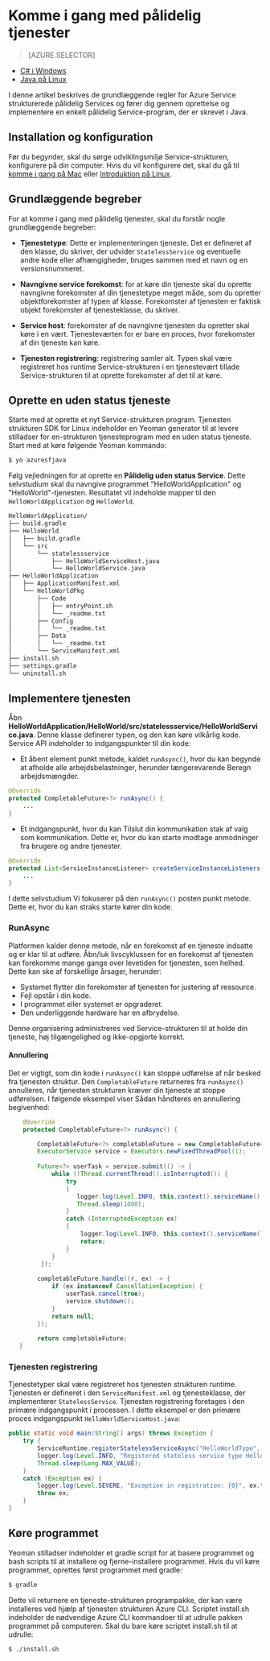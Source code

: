<properties
   pageTitle="Komme i gang med pålidelig Services | Microsoft Azure"
   description="Introduktion til oprettelse af et Microsoft Azure Service strukturen program med uden status og med høj sikkerhed."
   services="service-fabric"
   documentationCenter=".net"
   authors="vturecek"
   manager="timlt"
   editor=""/>

<tags
   ms.service="service-fabric"
   ms.devlang="java"
   ms.topic="article"
   ms.tgt_pltfrm="na"
   ms.workload="na"
   ms.date="09/26/2016"
   ms.author="vturecek"/>

# <a name="get-started-with-reliable-services"></a>Komme i gang med pålidelig tjenester

> [AZURE.SELECTOR]
- [C# i Windows](service-fabric-reliable-services-quick-start.md)
- [Java på Linux](service-fabric-reliable-services-quick-start-java.md)

I denne artikel beskrives de grundlæggende regler for Azure Service strukturerede pålidelig Services og fører dig gennem oprettelse og implementere en enkelt pålidelig Service-program, der er skrevet i Java.

## <a name="installation-and-setup"></a>Installation og konfiguration
Før du begynder, skal du sørge udviklingsmiljø Service-strukturen, konfigurere på din computer.
Hvis du vil konfigurere det, skal du gå til [komme i gang på Mac](service-fabric-get-started-mac.md) eller [Introduktion på Linux](service-fabric-get-started-linux.md).

## <a name="basic-concepts"></a>Grundlæggende begreber
For at komme i gang med pålidelig tjenester, skal du forstår nogle grundlæggende begreber:

 - **Tjenestetype**: Dette er implementeringen tjeneste. Det er defineret af den klasse, du skriver, der udvider `StatelessService` og eventuelle andre kode eller afhængigheder, bruges sammen med et navn og en versionsnummeret.

 - **Navngivne service forekomst**: for at køre din tjeneste skal du oprette navngivne forekomster af din tjenestetype meget måde, som du opretter objektforekomster af typen af klasse. Forekomster af tjenesten er faktisk objekt forekomster af tjenesteklasse, du skriver. 

 - **Service host**: forekomster af de navngivne tjenesten du opretter skal køre i en vært. Tjenesteværten for er bare en proces, hvor forekomster af din tjeneste kan køre.

 - **Tjenesten registrering**: registrering samler alt. Typen skal være registreret hos runtime Service-strukturen i en tjenestevært tillade Service-strukturen til at oprette forekomster af det til at køre.  

## <a name="create-a-stateless-service"></a>Oprette en uden status tjeneste

Starte med at oprette et nyt Service-strukturen program. Tjenesten strukturen SDK for Linux indeholder en Yeoman generator til at levere stilladser for en-strukturen tjenesteprogram med en uden status tjeneste. Start med at køre følgende Yeoman kommando:

```bash
$ yo azuresfjava
```

Følg vejledningen for at oprette en **Pålidelig uden status Service**. Dette selvstudium skal du navngive programmet "HelloWorldApplication" og "HelloWorld"-tjenesten. Resultatet vil indeholde mapper til den `HelloWorldApplication` og `HelloWorld`.

```bash
HelloWorldApplication/
├── build.gradle
├── HelloWorld
│   ├── build.gradle
│   └── src
│       └── statelessservice
│           ├── HelloWorldServiceHost.java
│           └── HelloWorldService.java
├── HelloWorldApplication
│   ├── ApplicationManifest.xml
│   └── HelloWorldPkg
│       ├── Code
│       │   ├── entryPoint.sh
│       │   └── _readme.txt
│       ├── Config
│       │   └── _readme.txt
│       ├── Data
│       │   └── _readme.txt
│       └── ServiceManifest.xml
├── install.sh
├── settings.gradle
└── uninstall.sh
```

## <a name="implement-the-service"></a>Implementere tjenesten

Åbn **HelloWorldApplication/HelloWorld/src/statelessservice/HelloWorldService.java**. Denne klasse definerer typen, og den kan køre vilkårlig kode. Service API indeholder to indgangspunkter til din kode:

 - Et åbent element punkt metode, kaldet `runAsync()`, hvor du kan begynde at afholde alle arbejdsbelastninger, herunder længerevarende Beregn arbejdsmængder.

```java
@Override
protected CompletableFuture<?> runAsync() {
    ...
}
```

 - Et indgangspunkt, hvor du kan Tilslut din kommunikation stak af valg som kommunikation. Dette er, hvor du kan starte modtage anmodninger fra brugere og andre tjenester.

```java
@Override
protected List<ServiceInstanceListener> createServiceInstanceListeners() {
    ...
}
```

I dette selvstudium Vi fokuserer på den `runAsync()` posten punkt metode. Dette er, hvor du kan straks starte kører din kode.

### <a name="runasync"></a>RunAsync

Platformen kalder denne metode, når en forekomst af en tjeneste indsatte og er klar til at udføre. Åbn/luk livscyklussen for en forekomst af tjenesten kan forekomme mange gange over levetiden for tjenesten, som helhed. Dette kan ske af forskellige årsager, herunder:

- Systemet flytter din forekomster af tjenesten for justering af ressource.
- Fejl opstår i din kode.
- I programmet eller systemet er opgraderet.
- Den underliggende hardware har en afbrydelse.

Denne organisering administreres ved Service-strukturen til at holde din tjeneste, høj tilgængelighed og ikke-opgjorte korrekt.

#### <a name="cancellation"></a>Annullering

Det er vigtigt, som din kode i `runAsync()` kan stoppe udførelse af når besked fra tjenesten struktur. Den `CompletableFuture` returneres fra `runAsync()` annulleres, når tjenesten strukturen kræver din tjeneste at stoppe udførelsen. I følgende eksempel viser Sådan håndteres en annullering begivenhed: 

```java
    @Override
    protected CompletableFuture<?> runAsync() {

        CompletableFuture<?> completableFuture = new CompletableFuture<>();
        ExecutorService service = Executors.newFixedThreadPool(1);
        
        Future<?> userTask = service.submit(() -> {
            while (!Thread.currentThread().isInterrupted()) {
                try
                {
                   logger.log(Level.INFO, this.context().serviceName().toString());
                   Thread.sleep(1000);
                }
                catch (InterruptedException ex)
                {
                    logger.log(Level.INFO, this.context().serviceName().toString() + " interrupted. Exiting");
                    return;
                }
            }
         });
 
        completableFuture.handle((r, ex) -> {
            if (ex instanceof CancellationException) {
                userTask.cancel(true);
                service.shutdown();
            }
            return null;
        });
 
        return completableFuture;
   }
``` 

### <a name="service-registration"></a>Tjenesten registrering

Tjenestetyper skal være registreret hos tjenesten strukturen runtime. Tjenesten er defineret i den `ServiceManifest.xml` og tjenesteklasse, der implementerer `StatelessService`. Tjenesten registrering foretages i den primære indgangspunkt i processen. I dette eksempel er den primære proces indgangspunkt `HelloWorldServiceHost.java`:

```java
public static void main(String[] args) throws Exception {
    try {
        ServiceRuntime.registerStatelessServiceAsync("HelloWorldType", (context) -> new HelloWorldService(), Duration.ofSeconds(10));
        logger.log(Level.INFO, "Registered stateless service type HelloWorldType.");
        Thread.sleep(Long.MAX_VALUE);
    } 
    catch (Exception ex) {
        logger.log(Level.SEVERE, "Exception in registration: {0}", ex.toString());
        throw ex;
    }
}
```

## <a name="run-the-application"></a>Køre programmet

Yeoman stilladser indeholder et gradle script for at basere programmet og bash scripts til at installere og fjerne-installere programmet. Hvis du vil køre programmet, oprettes først programmet med gradle:

```bash
$ gradle
```

Dette vil returnere en tjeneste-strukturen programpakke, der kan være installeres ved hjælp af tjenesten strukturen Azure CLI. Scriptet install.sh indeholder de nødvendige Azure CLI kommandoer til at udrulle pakken programmet på computeren. Skal du bare køre scriptet install.sh til at udrulle:

```bask
$ ./install.sh
```
